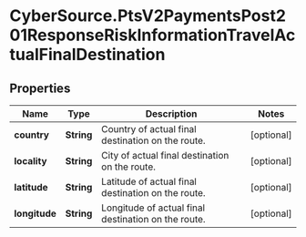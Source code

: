 # CyberSource.PtsV2PaymentsPost201ResponseRiskInformationTravelActualFinalDestination

## Properties
Name | Type | Description | Notes
------------ | ------------- | ------------- | -------------
**country** | **String** | Country of actual final destination on the route. | [optional] 
**locality** | **String** | City of actual final destination on the route. | [optional] 
**latitude** | **String** | Latitude of actual final destination on the route. | [optional] 
**longitude** | **String** | Longitude of actual final destination on the route. | [optional] 


